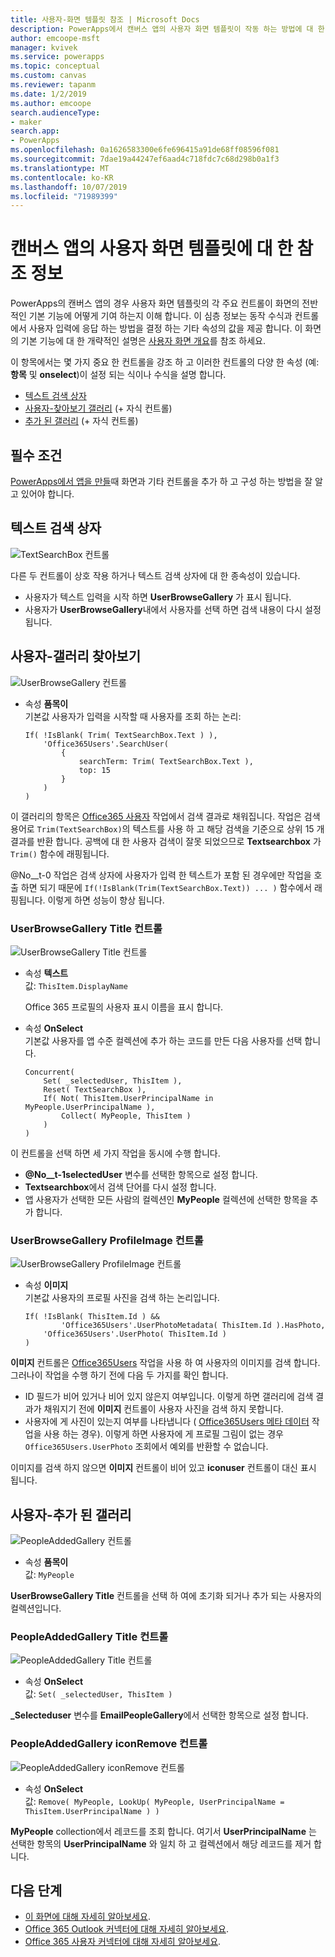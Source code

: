 ```yaml
---
title: 사용자-화면 템플릿 참조 | Microsoft Docs
description: PowerApps에서 캔버스 앱의 사용자 화면 템플릿이 작동 하는 방법에 대 한 세부 정보 이해
author: emcoope-msft
manager: kvivek
ms.service: powerapps
ms.topic: conceptual
ms.custom: canvas
ms.reviewer: tapanm
ms.date: 1/2/2019
ms.author: emcoope
search.audienceType:
- maker
search.app:
- PowerApps
ms.openlocfilehash: 0a1626583300e6fe696415a91de68ff08596f081
ms.sourcegitcommit: 7dae19a44247ef6aad4c718fdc7c68d298b0a1f3
ms.translationtype: MT
ms.contentlocale: ko-KR
ms.lasthandoff: 10/07/2019
ms.locfileid: "71989399"
---
```

# <a name="reference-information-about-the-people-screen-template-for-canvas-apps"></a>캔버스 앱의 사용자 화면 템플릿에 대 한 참조 정보

PowerApps의 캔버스 앱의 경우 사용자 화면 템플릿의 각 주요 컨트롤이 화면의 전반적인 기본 기능에 어떻게 기여 하는지 이해 합니다. 이 심층 정보는 동작 수식과 컨트롤에서 사용자 입력에 응답 하는 방법을 결정 하는 기타 속성의 값을 제공 합니다. 이 화면의 기본 기능에 대 한 개략적인 설명은 [사용자 화면 개요](people-screen-overview.md)를 참조 하세요.

이 항목에서는 몇 가지 중요 한 컨트롤을 강조 하 고 이러한 컨트롤의 다양 한 속성 (예: **항목** 및 **onselect**)이 설정 되는 식이나 수식을 설명 합니다.

* [텍스트 검색 상자](#text-search-box)
* [사용자-찾아보기 갤러리](#user-browse-gallery) (+ 자식 컨트롤)
* [추가 된 갤러리](#people-added-gallery) (+ 자식 컨트롤)

## <a name="prerequisite"></a>필수 조건

[PowerApps에서 앱을 만들](../data-platform-create-app-scratch.md)때 화면과 기타 컨트롤을 추가 하 고 구성 하는 방법을 잘 알고 있어야 합니다.

## <a name="text-search-box"></a>텍스트 검색 상자

![TextSearchBox 컨트롤](media/people-screen/people-search-box.png)

다른 두 컨트롤이 상호 작용 하거나 텍스트 검색 상자에 대 한 종속성이 있습니다.

* 사용자가 텍스트 입력을 시작 하면 **UserBrowseGallery** 가 표시 됩니다.
* 사용자가 **UserBrowseGallery**내에서 사용자를 선택 하면 검색 내용이 다시 설정 됩니다.

## <a name="user-browse-gallery"></a>사용자-갤러리 찾아보기

![UserBrowseGallery 컨트롤](media/people-screen/people-browse-gall.png)

* 속성 **품목이**<br>
    기본값 사용자가 입력을 시작할 때 사용자를 조회 하는 논리:
    
    ```powerapps-dot
    If( !IsBlank( Trim( TextSearchBox.Text ) ), 
        'Office365Users'.SearchUser(
            {
                searchTerm: Trim( TextSearchBox.Text ), 
                top: 15
            }
        )
    )
    ```
    
이 갤러리의 항목은 [Office365 사용자](https://docs.microsoft.com/connectors/office365users/#searchuser) 작업에서 검색 결과로 채워집니다. 작업은 검색 용어로 `Trim(TextSearchBox)`의 텍스트를 사용 하 고 해당 검색을 기준으로 상위 15 개 결과를 반환 합니다. 공백에 대 한 사용자 검색이 잘못 되었으므로 **Textsearchbox** 가 `Trim()` 함수에 래핑됩니다.

@No__t-0 작업은 검색 상자에 사용자가 입력 한 텍스트가 포함 된 경우에만 작업을 호출 하면 되기 때문에 `If(!IsBlank(Trim(TextSearchBox.Text)) ... )` 함수에서 래핑됩니다. 이렇게 하면 성능이 향상 됩니다.

### <a name="userbrowsegallery-title-control"></a>UserBrowseGallery Title 컨트롤

![UserBrowseGallery Title 컨트롤](media/people-screen/people-browse-gall-title.png)

* 속성 **텍스트**<br>값: `ThisItem.DisplayName`

  Office 365 프로필의 사용자 표시 이름을 표시 합니다.

* 속성 **OnSelect**<br>
    기본값 사용자를 앱 수준 컬렉션에 추가 하는 코드를 만든 다음 사용자를 선택 합니다.

    ```powerapps-dot
    Concurrent(
        Set( _selectedUser, ThisItem ),
        Reset( TextSearchBox ),
        If( Not( ThisItem.UserPrincipalName in MyPeople.UserPrincipalName ), 
            Collect( MyPeople, ThisItem )
        )
    )
    ```
이 컨트롤을 선택 하면 세 가지 작업을 동시에 수행 합니다.

   * **@No__t-1selectedUser** 변수를 선택한 항목으로 설정 합니다.
   * **Textsearchbox**에서 검색 단어를 다시 설정 합니다.
   * 앱 사용자가 선택한 모든 사람의 컬렉션인 **MyPeople** 컬렉션에 선택한 항목을 추가 합니다.

### <a name="userbrowsegallery-profileimage-control"></a>UserBrowseGallery ProfileImage 컨트롤

![UserBrowseGallery ProfileImage 컨트롤](media/people-screen/people-browse-gall-image.png)

* 속성 **이미지**<br>
    기본값 사용자의 프로필 사진을 검색 하는 논리입니다.

    ```powerapps-dot
    If( !IsBlank( ThisItem.Id ) && 
            'Office365Users'.UserPhotoMetadata( ThisItem.Id ).HasPhoto,
        'Office365Users'.UserPhoto( ThisItem.Id )
    )
    ```

**이미지** 컨트롤은 [Office365Users](https://docs.microsoft.com/connectors/office365users/#get-user-photo--v1-) 작업을 사용 하 여 사용자의 이미지를 검색 합니다. 그러나이 작업을 수행 하기 전에 다음 두 가지를 확인 합니다.
  
   * ID 필드가 비어 있거나 비어 있지 않은지 여부입니다. 이렇게 하면 갤러리에 검색 결과가 채워지기 전에 **이미지** 컨트롤이 사용자 사진을 검색 하지 못합니다.
   * 사용자에 게 사진이 있는지 여부를 나타냅니다 ( [Office365Users 메타 데이터](https://docs.microsoft.com/connectors/office365users/#get-user-photo-metadata) 작업을 사용 하는 경우). 이렇게 하면 사용자에 게 프로필 그림이 없는 경우 `Office365Users.UserPhoto` 조회에서 예외를 반환할 수 없습니다.

이미지를 검색 하지 않으면 **이미지** 컨트롤이 비어 있고 **iconuser** 컨트롤이 대신 표시 됩니다.

## <a name="people-added-gallery"></a>사용자-추가 된 갤러리

![PeopleAddedGallery 컨트롤](media/people-screen/people-people-gall.png)

* 속성 **품목이**<br>
    값: `MyPeople`

**UserBrowseGallery Title** 컨트롤을 선택 하 여에 초기화 되거나 추가 되는 사용자의 컬렉션입니다.

### <a name="peopleaddedgallery-title-control"></a>PeopleAddedGallery Title 컨트롤

![PeopleAddedGallery Title 컨트롤](media/people-screen/people-people-gall-title.png)

* 속성 **OnSelect**<br>
    값: `Set( _selectedUser, ThisItem )`

**_Selecteduser** 변수를 **EmailPeopleGallery**에서 선택한 항목으로 설정 합니다.

### <a name="peopleaddedgallery-iconremove-control"></a>PeopleAddedGallery iconRemove 컨트롤

![PeopleAddedGallery iconRemove 컨트롤](media/people-screen/people-people-gall-delete.png)

* 속성 **OnSelect**<br>
    값: `Remove( MyPeople, LookUp( MyPeople, UserPrincipalName = ThisItem.UserPrincipalName ) )`

**MyPeople** collection에서 레코드를 조회 합니다. 여기서 **UserPrincipalName** 는 선택한 항목의 **UserPrincipalName** 와 일치 하 고 컬렉션에서 해당 레코드를 제거 합니다.

## <a name="next-steps"></a>다음 단계

* [이 화면에 대해 자세히 알아보세요](./people-screen-overview.md).
* [Office 365 Outlook 커넥터에 대해 자세히 알아보세요](../connections/connection-office365-outlook.md).
* [Office 365 사용자 커넥터에 대해 자세히 알아보세요](../connections/connection-office365-users.md).

